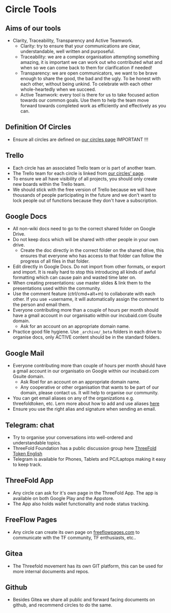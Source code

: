 # Circle Tools

## Aims of our tools

- Clarity, Traceability, Transparency and Active Teamwork.
  - Clarity: try to ensure that your communications are clear, understandable, well written and purposeful.
  - Traceability: we are a complex organisation attempting something amazing, it is important we can work out who contributed what and when so we can come back to them for clarification if needed!
  - Transparency: we are open communicators, we want to be brave enough to share the good, the bad and the ugly. To be honest with each other, without being unkind. To celebrate with each other whole-heartedly when we succeed.
  - Active Teamwork: every tool is there for us to take focused action towards our common goals. Use them to help the team move forward towards completed work as efficiently and effectively as you can.

## Definition Of Circles

- Ensure all circles are defined on [our circles page](/circles/README.md) IMPORTANT !!!

## Trello

- Each circle has an associated Trello team or is part of another team.
- The Trello team for each circle is linked from [our circles' page](/circles/README.md).
- To ensure we all have visibility of all projects, you should only create new boards within the Trello team.
- We should stick with the free version of Trello because we will have thousands of people participating in the future and we don't want to lock people out of functions because they don't have a subscription.

## Google Docs

- All non-wiki docs need to go to the correct shared folder on Google Drive.
- Do not keep docs which will be shared with other people in your own drive.
   - Create the doc directly in the correct folder on the shared drive, this ensures that everyone who has access to that folder can follow the progress of all files in that folder.
- Edit directly in Google Docs. Do not import from other formats, or export and import. It is really hard to stop this introducing all kinds of awful formatting which can cause pain and wasted time later on.
- When creating presentations: use master slides & link them to the presentations used within the community.
- Use the comment feature (ctrl/cmd+alt+m) to collaborate with each other. If you use +username, it will automatically assign the comment to the person and email them.
- Everyone contributing more than a couple of hours per month should have a gmail account in our organisatio within our incubaid.com Gsuite domain.
   - Ask for an account on an appropriate domain name.
- Practice good file hygiene. Use ```_archive/_beta``` folders in each drive to organise docs, only ACTIVE content should be in the standard folders. 
   
## Google Mail

- Everyone contributing more than couple of hours per month should have a gmail account in our organisatio on Google within our incubaid.com Gsuite domain.
   - Ask Roel for an account on an appropriate domain name.
   - Any cooperative or other organisation that wants to be part of our domain, please contact us. It will help to organise our community.
- You can get email aliases on any of the organizations e.g. threefoldtoken, etc. Lern more about how to add and use aliases [here](https://support.google.com/mail/answer/22370?hl=en)
- Ensure you use the right alias and signature when sending an email.

## Telegram: chat

- Try to organise your conversations into well-ordered and understandable topics.
- ThreeFold Foundation has a public discussion group here [ThreeFold Token English](https://t.me/threefoldtoken_chat)
- Telegram is available for Phones, Tablets and PC/Laptops making it easy to keep track.

## ThreeFold App
- Any circle can ask for it's own page in the ThreeFold App.
The app is available on both Google Play and the Appstore.
- The App also holds wallet functionality and node status tracking.

## FreeFlow Pages
- Any circle can create its own page on [freeflowpages.com](https://www.freeflowpages.com) to communicate with the TF community, TF enthusiasts, etc..

## Gitea
- The Threefold movement has its own GIT platform, this can be used for more internal documents and repos.

## Github
- Besides Gitea we share all public and forward facing documents on github, and recommend circles to do the same.
